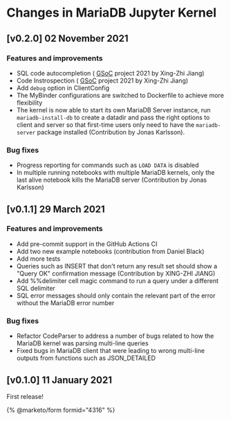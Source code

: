 # Changes in MariaDB Jupyter Kernel

## \[v0.2.0] 02 November 2021

### Features and improvements

* SQL code autocompletion ( [GSoC](https://summerofcode.withgoogle.com/archive/2021/projects/6374646231859200/) project 2021 by Xing-Zhi Jiang)
* Code Instrospection ( [GSoC](https://summerofcode.withgoogle.com/archive/2021/projects/6374646231859200/) project 2021 by Xing-Zhi Jiang)
* Add `debug` option in ClientConfig
* The MyBinder configurations are switched to Dockerfile to achieve more flexibility
* The kernel is now able to start its own MariaDB Server instance, run `mariadb-install-db` to create a datadir and pass the right options to client and server so that first-time users only need to have the `mariadb-server` package installed (Contribution by Jonas Karlsson).

### Bug fixes

* Progress reporting for commands such as `LOAD DATA` is disabled
* In multiple running notebooks with multiple MariaDB kernels, only the last alive notebook kills the MariaDB server (Contribution by Jonas Karlsson)

## \[v0.1.1] 29 March 2021

### Features and improvements

* Add pre-commit support in the GitHub Actions CI
* Add two new example notebooks (contribution from Daniel Black)
* Add more tests
* Queries such as INSERT that don't return any result set should show a "Query OK" confirmation message (Contribution by XING-ZHI JIANG)
* Add %%delimiter cell magic command to run a query under a different SQL delimiter
* SQL error messages should only contain the relevant part of the error without the MariaDB error number

### Bug fixes

* Refactor CodeParser to address a number of bugs related to how the MariaDB kernel was parsing multi-line queries
* Fixed bugs in MariaDB client that were leading to wrong multi-line outputs from functions such as JSON\_DETAILED

## \[v0.1.0] 11 January 2021

First release!


{% @marketo/form formid="4316" %}
